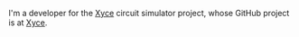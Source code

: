 I'm a developer for the [Xyce](https://github.com/Xyce) circuit simulator project, whose GitHub project is at [Xyce](https://github.com/Xyce).

<!--
**Karlsefni2012/Karlsefni2012** is a ✨ _special_ ✨ repository because its `README.md` (this file) appears on your GitHub profile.

Here are some ideas to get you started:

- 🔭 I’m currently working on ...
- 🌱 I’m currently learning ...
- 👯 I’m looking to collaborate on ...
- 🤔 I’m looking for help with ...
- 💬 Ask me about ...
- 📫 How to reach me: ...
- 😄 Pronouns: ...
- ⚡ Fun fact: ...
-->
